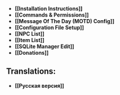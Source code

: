 * **[[Installation Instructions]]**
* **[[Commands & Permissions]]**
* **[[Message Of The Day (MOTD) Config]]**
* **[[Configuration File Setup]]**
* **[[NPC List]]**
* **[[Item List]]**
* **[[SQLite Manager Edit]]**
* **[[Donations]]**

## Translations:
* **[[Русская версия]]**